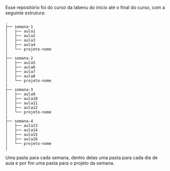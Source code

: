 Esse repositório foi do curso da labenu do início até o final do curso, com a seguinte estrutura:

```
.
├── semana-1
│   ├── aula1
│   ├── aula2
│   ├── aula3
│   ├── aula4
│   └── projeto-nome
|
├── semana-2
│   ├── aula5
│   ├── aula6
│   ├── aula7
│   ├── aula8
│   └── projeto-nome
|
├── semana-3
│   ├── aula9
│   ├── aula10
│   ├── aula11
│   ├── aula12
│   └── projeto-nome
|
├── semana-4
│   ├── aula13
│   ├── aula14
│   ├── aula15
│   ├── aula16
│   └── projeto-nome
|
```

Uma pasta para cada semana, dentro delas uma pasta para cada dia de aula e por fim uma pasta para o projeto da semana.
